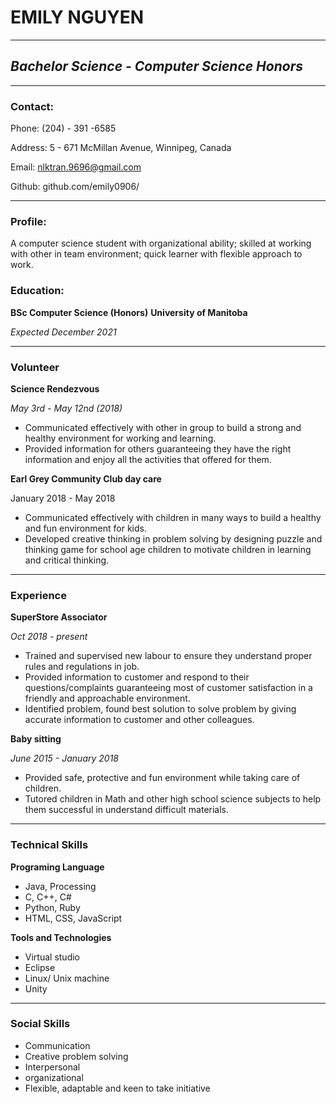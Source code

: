 # **EMILY NGUYEN**
-----------------------------------------------------
## *Bachelor Science - Computer Science Honors*
-----------------------------------------------------
###  **Contact:**
Phone: (204) - 391 -6585

Address: 5 - 671 McMillan Avenue, Winnipeg, Canada

Email: nlktran.9696@gmail.com

Github: github.com/emily0906/

------------------------------------------------

### **Profile:**
A computer science student with organizational ability; skilled at working with other in team environment; quick learner with flexible approach to work.
### **Education:**
**BSc Computer Science (Honors)**
**University of Manitoba**

*Expected December 2021*

--------------------------------------------

### **Volunteer**
**Science Rendezvous**

*May 3rd - May 12nd (2018)*
* Communicated effectively with other in group to build a strong and healthy environment for working and learning.
* Provided information for others guaranteeing they have the right information and enjoy all the activities that offered for them.

**Earl Grey Community Club day care**

January 2018 - May 2018
* Communicated effectively with children in many ways to build a healthy and fun environment for kids.
* Developed creative thinking in problem solving by designing puzzle and thinking game for school age children to motivate children in learning and critical thinking.

----------------------------------

### **Experience**
**SuperStore Associator**

*Oct 2018 - present*
* Trained and supervised new labour to ensure they understand proper rules and regulations in job.
* Provided information to customer and respond to their questions/complaints guaranteeing most of customer satisfaction in a friendly and approachable environment.
* Identified problem, found best solution to solve problem by giving accurate information to customer and other colleagues.

**Baby sitting**

*June 2015 - January 2018*
* Provided safe, protective and fun environment while taking care of children.
* Tutored children in Math and other high school science subjects to help them successful in understand difficult materials.

-----------------------------------

### **Technical Skills**
**Programing Language**
* Java, Processing
* C, C++, C#
* Python, Ruby
* HTML, CSS, JavaScript

**Tools and Technologies**
* Virtual studio
* Eclipse
* Linux/ Unix machine
* Unity

----------------------------------

### **Social Skills**
* Communication
* Creative problem solving
* Interpersonal
* organizational
* Flexible, adaptable and keen to take initiative
